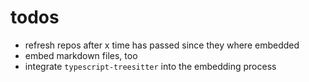 # todos

- refresh repos after x time has passed since they where embedded
- embed markdown files, too
- integrate `typescript-treesitter` into the embedding process
